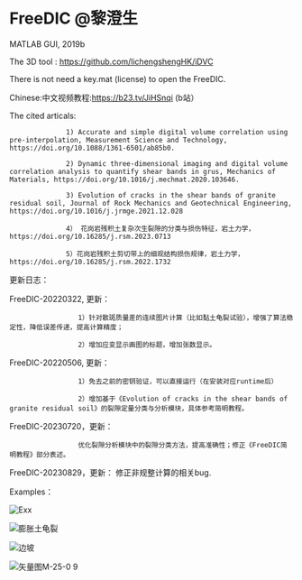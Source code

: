 # FreeDIC @黎澄生
MATLAB GUI, 2019b

The 3D tool : https://github.com/lichengshengHK/iDVC

There is not need a key.mat (license) to open the FreeDIC.

Chinese:中文视频教程:https://b23.tv/JiHSnqi (b站）

The cited articals:

                  1) Accurate and simple digital volume correlation using pre-interpolation, Measurement Science and Technology, https://doi.org/10.1088/1361-6501/ab85b0.

                  2) Dynamic three-dimensional imaging and digital volume correlation analysis to quantify shear bands in grus, Mechanics of Materials, https://doi.org/10.1016/j.mechmat.2020.103646.
 
                  3) Evolution of cracks in the shear bands of granite residual soil, Journal of Rock Mechanics and Geotechnical Engineering, https://doi.org/10.1016/j.jrmge.2021.12.028 

                  4） 花岗岩残积土复杂次生裂隙的分类与损伤特征，岩土力学，https://doi.org/10.16285/j.rsm.2023.0713

                  5）花岗岩残积土剪切带上的细观结构损伤规律，岩土力学，https://doi.org/10.16285/j.rsm.2022.1732



更新日志：

FreeDIC-20220322, 更新：

                     1）针对散斑质量差的连续图片计算（比如黏土龟裂试验），增强了算法稳定性，降低误差传递，提高计算精度；

                     2）增加应变显示画图的标题，增加张数显示。
  
FreeDIC-20220506, 更新：

                     1）免去之前的密钥验证，可以直接运行（在安装对应runtime后）
  
                     2）增加基于《Evolution of cracks in the shear bands of granite residual soil》的裂隙定量分类与分析模块，具体参考简明教程。

FreeDIC-20230720，更新：

                     优化裂隙分析模块中的裂隙分类方法，提高准确性；修正《FreeDIC简明教程》部分表述。

FreeDIC-20230829，更新：
                     修正非规整计算的相关bug.

Examples：

![Exx](https://user-images.githubusercontent.com/47877456/160369190-c371a4f0-f582-44a3-aadb-07902da2f8ac.gif)

![膨胀土龟裂](https://user-images.githubusercontent.com/47877456/160369238-41e62d23-bff2-4ede-88e9-bff7d86157a0.gif)

![边坡](https://user-images.githubusercontent.com/47877456/160369256-81297ffe-7fc1-4a14-aa2c-a3feefe9d639.gif)

![矢量图M-25-0 9](https://user-images.githubusercontent.com/47877456/160369301-0a89b474-cfcd-4aa2-b353-4626320be1ed.gif)
